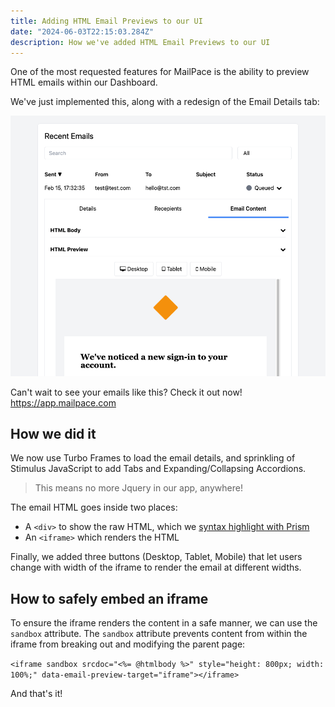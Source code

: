 ```yaml
---
title: Adding HTML Email Previews to our UI
date: "2024-06-03T22:15:03.284Z"
description: How we've added HTML Email Previews to our UI 
---
```


One of the most requested features for MailPace is the ability to preview HTML emails within our Dashboard.

We've just implemented this, along with a redesign of the Email Details tab:

![HTML Email Preview with Tabs](../assets/html-email-preview.png)

Can't wait to see your emails like this? Check it out now! https://app.mailpace.com

## How we did it

We now use Turbo Frames to load the email details, and sprinkling of Stimulus JavaScript to add Tabs and Expanding/Collapsing Accordions.

> This means no more Jquery in our app, anywhere!

The email HTML goes inside two places:
- A `<div>` to show the raw HTML, which we [syntax highlight with Prism](../adding-code-syntax-highlighting/)
- An `<iframe>` which renders the HTML

Finally, we added three buttons (Desktop, Tablet, Mobile) that let users change with width of the iframe to render the email at different widths.

## How to safely embed an iframe

To ensure the iframe renders the content in a safe manner, we can use the `sandbox` attribute. The `sandbox` attribute prevents content from within the iframe from breaking out and modifying the parent page:

`<iframe sandbox srcdoc="<%= @htmlbody %>" style="height: 800px; width: 100%;" data-email-preview-target="iframe"></iframe>`

And that's it!